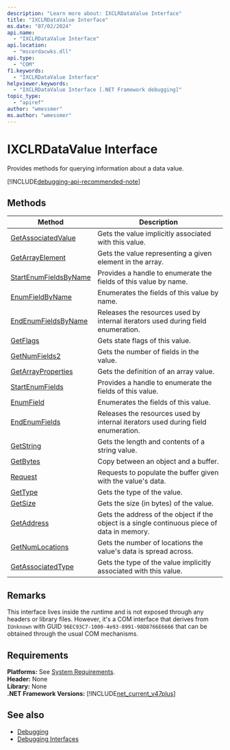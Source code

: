 ```yaml
---
description: "Learn more about: IXCLRDataValue Interface"
title: "IXCLRDataValue Interface"
ms.date: "07/02/2024"
api.name:
  - "IXCLRDataValue Interface"
api.location:
  - "mscordacwks.dll"
api.type:
  - "COM"
f1.keywords:
  - "IXCLRDataValue Interface"
helpviewer.keywords:
  - "IXCLRDataValue Interface [.NET Framework debugging]"
topic_type:
  - "apiref"
author: "wmessmer"
ms.author: "wmessmer"
---
```

# IXCLRDataValue Interface

Provides methods for querying information about a data value.

[!INCLUDE[debugging-api-recommended-note](../../../../includes/debugging-api-recommended-note.md)]

## Methods

| Method                                                                                                                  | Description                                 |
| ----------------------------------------------------------------------------------------------------------------------- | ------------------------------------------- |
| [GetAssociatedValue](ixclrdatavalue-getassociatedvalue-method.md) | Gets the value implicitly associated with this value. |
| [GetArrayElement](ixclrdatavalue-getarrayelement-method.md) | Gets the value representing a given element in the array. |
| [StartEnumFieldsByName](ixclrdatavalue-startenumfieldsbyname-method.md) | Provides a handle to enumerate the fields of this value by name. |
| [EnumFieldByName](ixclrdatavalue-enumfieldbyname-method.md) | Enumerates the fields of this value by name. |
| [EndEnumFieldsByName](ixclrdatavalue-endenumfieldsbyname-method.md) | Releases the resources used by internal iterators used during field enumeration. |
| [GetFlags](ixclrdatavalue-getflags-method.md) | Gets state flags of this value. |
| [GetNumFields2](ixclrdatavalue-getnumfields2-method.md) | Gets the number of fields in the value. |
| [GetArrayProperties](ixclrdatavalue-getarrayproperties-method.md) | Gets the definition of an array value. |
| [StartEnumFields](ixclrdatavalue-startenumfields-method.md) | Provides a handle to enumerate the fields of this value. |
| [EnumField](ixclrdatavalue-enumfield-method.md) | Enumerates the fields of this value. |
| [EndEnumFields](ixclrdatavalue-endenumfields-method.md) | Releases the resources used by internal iterators used during field enumeration. |
| [GetString](ixclrdatavalue-getstring-method.md) | Gets the length and contents of a string value. |
| [GetBytes](ixclrdatavalue-getbytes-method.md) | Copy between an object and a buffer. |
| [Request](ixclrdatavalue-request-method.md) | Requests to populate the buffer given with the value's data. |
| [GetType](ixclrdatavalue-gettype-method.md) | Gets the type of the value. |
| [GetSize](ixclrdatavalue-getsize-method.md) | Gets the size (in bytes) of the value. |
| [GetAddress](ixclrdatavalue-getaddress-method.md) | Gets the address of the object if the object is a single continuous piece of data in memory. |
| [GetNumLocations](ixclrdatavalue-getnumlocations-method.md) | Gets the number of locations the value's data is spread across. |
| [GetAssociatedType](ixclrdatavalue-getassociatedtype-method.md) | Gets the type of the value implicitly associated with this value. |

## Remarks

This interface lives inside the runtime and is not exposed through any headers or library files. However, it's a COM interface that derives from `IUnknown` with GUID `96EC93C7-1000-4e93-8991-98D8766E6666` that can be obtained through the usual COM mechanisms.

## Requirements

**Platforms:** See [System Requirements](../../get-started/system-requirements.md).  
**Header:** None  
**Library:** None  
**.NET Framework Versions:** [!INCLUDE[net_current_v47plus](../../../../includes/net-current-v47plus.md)]  

## See also

- [Debugging](index.md)
- [Debugging Interfaces](debugging-interfaces.md)
